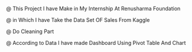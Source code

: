 @ This Project I have Make in My Internship At Renusharma Foundation

@ in Which I have Take the Data Set OF Sales From Kaggle

@ Do Cleaning Part

@ According to Data I have made Dashboard Using Pivot Table And Chart
